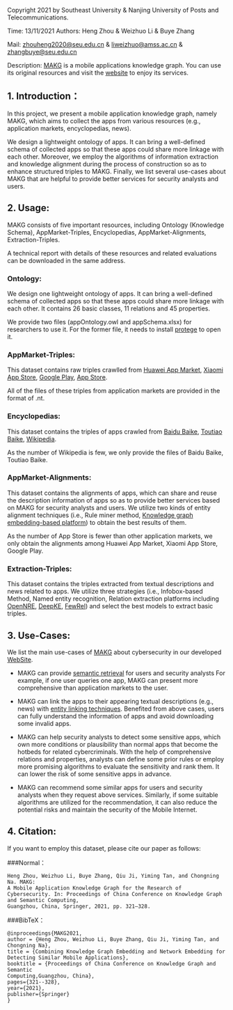 Copyright 2021 by Southeast University & Nanjing University of Posts and Telecommunications. 

Time: 13/11/2021  Authors:  Heng Zhou & Weizhuo Li & Buye Zhang 

Mail: zhouheng2020@seu.edu.cn & liweizhuo@amss.ac.cn & zhangbuye@seu.edu.cn

Description: [MAKG](http://www.makg.com.cn/) is a mobile applications knowledge graph. You can use its original resources and visit the [website](http://www.makg.com.cn/) to enjoy its services.

## 1. Introduction：
In this project, we present a mobile application knowledge graph, namely MAKG, which aims to collect the apps from various resources (e.g., application markets, encyclopedias, news). 

We design a lightweight ontology of apps. It can bring a well-defined schema of collected apps so that these apps could share more linkage with each other. Moreover, we employ the algorithms of information extraction and knowledge alignment during the process of construction so as to enhance structured triples to MAKG. Finally, we list several use-cases about MAKG that are helpful to provide better services for security analysts and users.


## 2. Usage:
MAKG consists of five important resources, including Ontology (Knowledge Schema), AppMarket-Triples, Encyclopedias, AppMarket-Alignments, Extraction-Triples.

A technical report with details of these resources and related evaluations can be downloaded in the same address.

### Ontology:
We design one lightweight ontology of apps. It can bring a well-defined schema of collected apps so that these apps could share more linkage with each other.
It contains 26 basic classes, 11 relations and 45 properties. 

We provide two files (appOntology.owl and appSchema.xlsx) for researchers to use it. For the former file, it needs to install [protege](https://protege.stanford.edu/) to open it.


### AppMarket-Triples:
This dataset contains raw triples crawlled from [Huawei App Market](https://appgallery.huawei.com/), [Xiaomi App Store](https://app.mi.com/game), [Google Play](https://play.google.com/store/apps), [App Store](https://www.apple.com/app-store/). 

All of the files of these triples from application markets are provided in the format of .nt.


### Encyclopedias:
This dataset contains the triples of apps crawled from [Baidu Baike](https://baike.baidu.com), [Toutiao Baike](https://www.baike.com/), [Wikipedia](https://www.wanweibaike.com/).

As the number of Wikipedia is few, we only provide the files of Baidu Baike, Toutiao Baike.


### AppMarket-Alignments:
This dataset contains the alignments of apps, which can share and reuse the description information of apps so as to provide better services based on MAKG for security analysts and users. We utilize two kinds of entity alignment techniques (i.e., Rule miner method, [Knowledge graph embedding-based platform](https://github.com/nju-websoft/OpenEA)) to obtain the best results of them. 

As the number of App Store is fewer than other application markets, we only obtain the alignments among Huawei App Market, Xiaomi App Store, Google Play.


### Extraction-Triples:
This dataset contains the triples extracted from textual descriptions and news related to apps. We utilize three strategies (i.e., Infobox-based Method, Named entity recognition, Relation extraction platforms including [OpenNRE](https://github.com/thunlp/OpenNRE), [DeepKE](https://github.com/zjunlp/deepke), [FewRel](https://github.com/thunlp/FewRel)) and select the best models to extract basic triples. 

## 3. Use-Cases:
We list the main use-cases of [MAKG](http://www.makg.com.cn/) about cybersecurity in our developed [WebSite](http://www.makg.com.cn/). 


- MAKG can provide [semantic retrieval](http://www.makg.com.cn/search) for users and security analysts  For example, if one user queries one app, MAKG can present more comprehensive than application markets to the user. 


- MAKG can link the apps to their appearing textual descriptions (e.g., news) with [entity linking techniques](http://www.makg.com.cn/risk). Benefited from above cases, users can fully understand the information of apps and avoid downloading some invalid apps.

- MAKG can help security analysts to detect some sensitive apps, which own more conditions or plausibility than normal apps that become the hotbeds for related cybercriminals. With the help of comprehensive relations and properties, analysts can define some prior rules or employ more promising algorithms to evaluate the sensitivity and rank them. It can lower the risk of some sensitive apps in advance.

- MAKG can recommend some similar apps for users and security analysts when they request above services. Similarly, if some suitable algorithms are utilized for the recommendation, it can also reduce the potential risks and maintain the security of the Mobile Internet.


## 4. Citation:
If you want to employ this dataset, please cite our paper as follows:

###Normal： 
```
Heng Zhou, Weizhuo Li, Buye Zhang, Qiu Ji, Yiming Tan, and Chongning Na. MAKG: 
A Mobile Application Knowledge Graph for the Research of Cybersecurity. In: Proceedings of China Conference on Knowledge Graph and Semantic Computing, 
Guangzhou, China, Springer, 2021, pp. 321–328.
```


###BibTeX：
```
@inproceedings{MAKG2021, 
author = {Heng Zhou, Weizhuo Li, Buye Zhang, Qiu Ji, Yiming Tan, and Chongning Na}, 
title = {Combining Knowledge Graph Embedding and Network Embedding for 
Detecting Similar Mobile Applications}, 
booktitle = {Proceedings of China Conference on Knowledge Graph and Semantic 
Computing,Guangzhou, China}, 
pages={321--328}, 
year={2021},
publisher={Springer}
}
```
